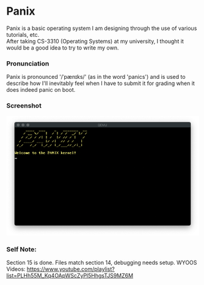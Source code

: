 # Panix
Panix is a basic operating system I am designing through the use of various tutorials, etc.</br>
After taking CS-3310 (Operating Systems) at my university, I thought it would be a good idea to try to write my own.

### Pronunciation
Panix is pronounced '/ˈpænɪks/' (as in the word 'panics') and is used to describe how I'll inevitably feel when I have to submit it for grading when it does indeed panic on boot.

### Screenshot
![](https://github.com/Kfeavel/Panix/blob/master/docs/current.png?raw=true)

### Self Note:
Section 15 is done. Files match section 14, debugging needs setup.
WYOOS Videos: https://www.youtube.com/playlist?list=PLHh55M_Kq4OApWScZyPl5HhgsTJS9MZ6M
